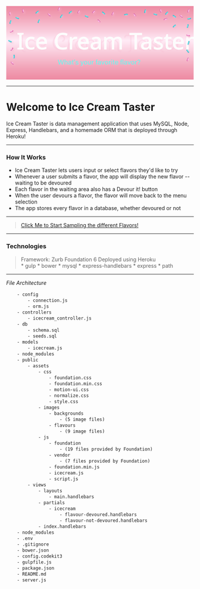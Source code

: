 ![IceCreamTaster](public/assets/images/backgrounds/icecream_gh.svg)

---
# Welcome to Ice Cream Taster

Ice Cream Taster is data management application that uses MySQL, Node, Express, Handlebars, and a homemade ORM that is deployed through Heroku!

---
### How It Works

* Ice Cream Taster lets users input or select flavors they'd like to try
* Whenever a user submits a flavor, the app will display the new flavor -- waiting to be devoured
* Each flavor in the waiting area also has a Devour it! button
* When the user devours a flavor, the flavor will move back to the menu selection
* The app stores every flavor in a database, whether devoured or not

---

> [Click Me to Start Sampling the different Flavors!](https://arcane-dusk-00261.herokuapp.com/icecream)

---
### Technologies

> Framework: Zurb Foundation 6
> Deployed using Heroku  
    * gulp 
    * bower 
    * mysql
    * express-handlebars 
    * express 
    * path
---

*File Architecture*
```
    - config
        - connection.js
        - orm.js
    - controllers
        - icecream_controller.js
    - db
        - schema.sql
        - seeds.sql
    - models
        - icecream.js
    - node_modules 
    - public 
        - assets
            - css 
                - foundation.css
                - foundation.min.css
                - motion-ui.css
                - normalize.css
                - style.css
            - images 
                - backgrounds 
                    - (5 image files) 
                - flavours 
                    - (9 image files) 
            - js
                - foundation 
                    - (19 files provided by Foundation)
                - vendor 
                    - (7 files provided by Foundation)
                - foundation.min.js
                - icecream.js
                - script.js
        - views
            - layouts
                - main.handlebars
            - partials
                - icecream
                    - flavour-devoured.handlebars
                    - flavour-not-devoured.handlebars
            - index.handlebars
    - node_modules
    - .env
    - .gitignore
    - bower.json
    - config.codekit3
    - gulpfile.js
    - package.json
    - README.md
    - server.js
```